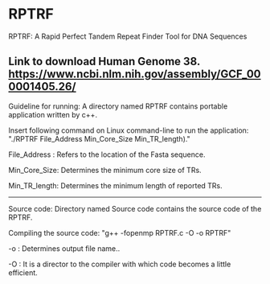 # RPTRF
RPTRF: A Rapid Perfect Tandem Repeat Finder Tool for DNA Sequences

Link to download Human Genome 38. https://www.ncbi.nlm.nih.gov/assembly/GCF_000001405.26/
------------------


Guideline for running:
A directory named RPTRF contains portable application written by c++.

Insert following command on Linux command-line to run the application: "./RPTRF File_Address Min_Core_Size Min_TR_length)."

File_Address : Refers to the location of the Fasta sequence.

Min_Core_Size: Determines the minimum core size of TRs.

Min_TR_length: Determines the minimum length of reported TRs.

------------------



Source code: Directory named Source code contains the source code of the RPTRF.

Compiling the source code: "g++ -fopenmp RPTRF.c -O -o RPTRF"

-o : Determines output file name..

-O : It is a director to the compiler with which code becomes a little efficient.
